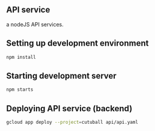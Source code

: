 API service
--------------------

a nodeJS API services.

## Setting up development environment

```bash
npm install
```

## Starting development server

```bash
npm starts
```

## Deploying API service (backend)

```bash
gcloud app deploy --project=cutuball api/api.yaml
```
